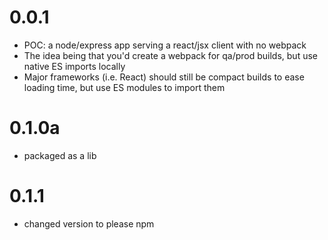 # 0.0.1
+ POC: a node/express app serving a react/jsx client with no webpack
+ The idea being that you'd create a webpack for qa/prod builds, but use native ES imports locally
+ Major frameworks (i.e. React) should still be compact builds to ease loading time, but use ES modules to import them

# 0.1.0a
+ packaged as a lib

# 0.1.1
+ changed version to please npm